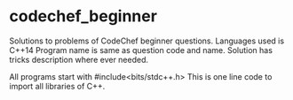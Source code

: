 # codechef_beginner
Solutions to problems of CodeChef beginner questions.
Languages used is C++14
Program name is same as question code and name.
Solution has tricks description where ever needed.

All programs start with #include<bits/stdc++.h>
This is one line code to import all libraries of C++.